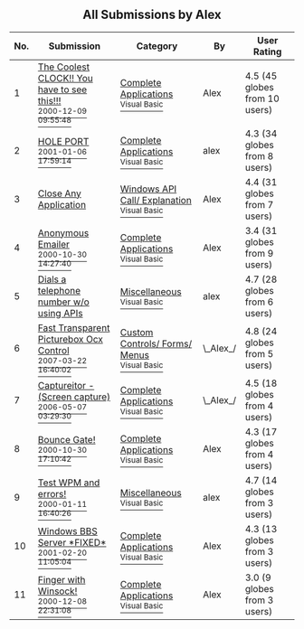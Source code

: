 ﻿<div align="center">

## All Submissions by Alex

</div>

No.  | Submission | Category | By   | User Rating
---- | ---------- | -------- | ---- | -----------
1 | [The Coolest CLOCK\!\! You have to see this\!\!\!<br /><sup>2000-12-09 09:55:48</sup>](https://github.com/Planet-Source-Code/alex-the-coolest-clock-you-have-to-see-this__1-13455) | [Complete Applications<br /><sup>Visual Basic</sup>](../ByCategory/complete-applications__1-27.md) | Alex | 4.5 (45 globes from 10 users)
2 | [HOLE PORT<br /><sup>2001-01-06 17:59:14</sup>](https://github.com/Planet-Source-Code/alex-hole-port__1-14202) | [Complete Applications<br /><sup>Visual Basic</sup>](../ByCategory/complete-applications__1-27.md) | alex | 4.3 (34 globes from 8 users)
3 | [Close Any Application<br />](https://github.com/Planet-Source-Code/alex-close-any-application__1-4505) | [Windows API Call/ Explanation<br /><sup>Visual Basic</sup>](../ByCategory/windows-api-call-explanation__1-39.md) | Alex | 4.4 (31 globes from 7 users)
4 | [Anonymous Emailer<br /><sup>2000-10-30 14:27:40</sup>](https://github.com/Planet-Source-Code/alex-anonymous-emailer__1-12414) | [Complete Applications<br /><sup>Visual Basic</sup>](../ByCategory/complete-applications__1-27.md) | Alex | 3.4 (31 globes from 9 users)
5 | [Dials a telephone number w/o using APIs<br />](https://github.com/Planet-Source-Code/alex-dials-a-telephone-number-w-o-using-apis__1-2120) | [Miscellaneous<br /><sup>Visual Basic</sup>](../ByCategory/miscellaneous__1-1.md) | alex | 4.7 (28 globes from 6 users)
6 | [Fast Transparent Picturebox Ocx Control<br /><sup>2007-03-22 16:40:02</sup>](https://github.com/Planet-Source-Code/alex-fast-transparent-picturebox-ocx-control__1-68189) | [Custom Controls/ Forms/  Menus<br /><sup>Visual Basic</sup>](../ByCategory/custom-controls-forms-menus__1-4.md) | \\\_Alex\_/ | 4.8 (24 globes from 5 users)
7 | [Captureitor \- \(Screen capture\)<br /><sup>2006-05-07 03:29:30</sup>](https://github.com/Planet-Source-Code/alex-captureitor-screen-capture__1-68186) | [Complete Applications<br /><sup>Visual Basic</sup>](../ByCategory/complete-applications__1-27.md) | \\\_Alex\_/ | 4.5 (18 globes from 4 users)
8 | [Bounce Gate\!<br /><sup>2000-10-30 17:10:42</sup>](https://github.com/Planet-Source-Code/alex-bounce-gate__1-12415) | [Complete Applications<br /><sup>Visual Basic</sup>](../ByCategory/complete-applications__1-27.md) | Alex | 4.3 (17 globes from 4 users)
9 | [Test WPM and errors\!<br /><sup>2000-01-11 16:40:26</sup>](https://github.com/Planet-Source-Code/alex-test-wpm-and-errors__1-12885) | [Miscellaneous<br /><sup>Visual Basic</sup>](../ByCategory/miscellaneous__1-1.md) | alex | 4.7 (14 globes from 3 users)
10 | [Windows BBS Server \*FIXED\*<br /><sup>2001-02-20 11:05:04</sup>](https://github.com/Planet-Source-Code/alex-windows-bbs-server-fixed__1-15041) | [Complete Applications<br /><sup>Visual Basic</sup>](../ByCategory/complete-applications__1-27.md) | Alex | 4.3 (13 globes from 3 users)
11 | [Finger with Winsock\!<br /><sup>2000-12-08 22:31:08</sup>](https://github.com/Planet-Source-Code/alex-finger-with-winsock__1-13445) | [Complete Applications<br /><sup>Visual Basic</sup>](../ByCategory/complete-applications__1-27.md) | Alex | 3.0 (9 globes from 3 users)
